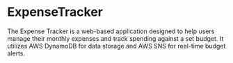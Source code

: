 # ExpenseTracker
The Expense Tracker is a web-based application designed to help users manage their monthly expenses and track spending against a set budget. It utilizes AWS DynamoDB for data storage and AWS SNS for real-time budget alerts.
